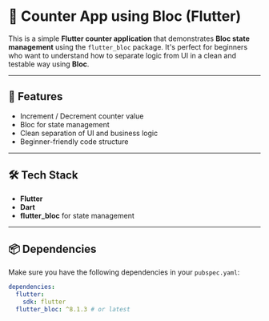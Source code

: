 # 🧮 Counter App using Bloc (Flutter)

This is a simple **Flutter counter application** that demonstrates **Bloc state management** using the `flutter_bloc` package. It's perfect for beginners who want to understand how to separate logic from UI in a clean and testable way using **Bloc**.

---

## 🚀 Features

- Increment / Decrement counter value
- Bloc for state management
- Clean separation of UI and business logic
- Beginner-friendly code structure

---

## 🛠️ Tech Stack

- **Flutter**
- **Dart**
- **flutter_bloc** for state management

---

## 📦 Dependencies

Make sure you have the following dependencies in your `pubspec.yaml`:

```yaml
dependencies:
  flutter:
    sdk: flutter
  flutter_bloc: ^8.1.3 # or latest
